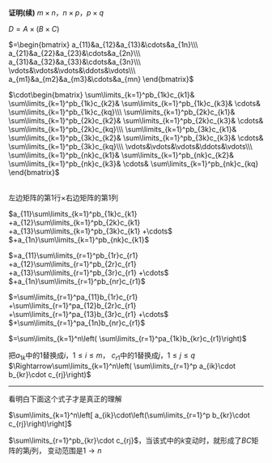 **证明(续)**
$m\times n， n\times p， p\times q$

$D=A\times(B\times C)$

$=\begin{bmatrix}
a_{11}&a_{12}&a_{13}&\cdots&a_{1n}\\\ 
a_{21}&a_{22}&a_{23}&\cdots&a_{2n}\\\ 
a_{31}&a_{32}&a_{33}&\cdots&a_{3n}\\\ 
\vdots&\vdots&\vdots&\ddots&\vdots\\\ 
a_{m1}&a_{m2}&a_{m3}&\cdots&a_{mn}
\end{bmatrix}$

$\cdot\begin{bmatrix}
\sum\limits_{k=1}^pb_{1k}c_{k1}&
\sum\limits_{k=1}^pb_{1k}c_{k2}&
\sum\limits_{k=1}^pb_{1k}c_{k3}&
\cdots&
\sum\limits_{k=1}^pb_{1k}c_{kq}\\\ 
\sum\limits_{k=1}^pb_{2k}c_{k1}&
\sum\limits_{k=1}^pb_{2k}c_{k2}&
\sum\limits_{k=1}^pb_{2k}c_{k3}&
\cdots&
\sum\limits_{k=1}^pb_{2k}c_{kq}\\\ 
\sum\limits_{k=1}^pb_{3k}c_{k1}&
\sum\limits_{k=1}^pb_{3k}c_{k2}&
\sum\limits_{k=1}^pb_{3k}c_{k3}&
\cdots&
\sum\limits_{k=1}^pb_{3k}c_{kq}\\\ 
\vdots&\vdots&\vdots&\ddots&\vdots\\\ 
\sum\limits_{k=1}^pb_{nk}c_{k1}&
\sum\limits_{k=1}^pb_{nk}c_{k2}&
\sum\limits_{k=1}^pb_{nk}c_{k3}&
\cdots&
\sum\limits_{k=1}^pb_{nk}c_{kq}
\end{bmatrix}$<br/><br/>

左边矩阵的第1行$\times$右边矩阵的第1列

$a_{11}\sum\limits_{k=1}^pb_{1k}c_{k1}
+a_{12}\sum\limits_{k=1}^pb_{2k}c_{k1}
+a_{13}\sum\limits_{k=1}^pb_{3k}c_{k1}
+\cdots$
$+a_{1n}\sum\limits_{k=1}^pb_{nk}c_{k1}$

$=a_{11}\sum\limits_{r=1}^pb_{1r}c_{r1}
+a_{12}\sum\limits_{r=1}^pb_{2r}c_{r1}
+a_{13}\sum\limits_{r=1}^pb_{3r}c_{r1}
+\cdots$
$+a_{1n}\sum\limits_{r=1}^pb_{nr}c_{r1}$

$=\sum\limits_{r=1}^pa_{11}b_{1r}c_{r1}
+\sum\limits_{r=1}^pa_{12}b_{2r}c_{r1}
+\sum\limits_{r=1}^pa_{13}b_{3r}c_{r1}
+\cdots$
$+\sum\limits_{r=1}^pa_{1n}b_{nr}c_{r1}$

$=\sum\limits_{k=1}^n\left(
\sum\limits_{r=1}^pa_{1k}b_{kr}c_{r1}\right)$

把$a_{1k}$中的1替换成$i，1\le i\le m$，
$c_{r1}$中的1替换成$j，1\le j\le q$
$\Rightarrow\sum\limits_{k=1}^n\left(
\sum\limits_{r=1}^p
a_{ik}\cdot b_{kr}\cdot c_{rj}\right)$

---
看明白下面这个式子才是真正的理解

$\sum\limits_{k=1}^n\left[
a_{ik}\cdot\left(\sum\limits_{r=1}^p
b_{kr}\cdot c_{rj}\right)\right]$

$\sum\limits_{r=1}^pb_{kr}\cdot c_{rj}$，当该式中的$k$变动时，就形成了$BC$矩阵的第$j$列，
变动范围是$1\to n$